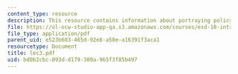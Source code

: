 ```yaml
---
content_type: resource
description: This resource contains information about portraying policy problems.
file: https://ol-ocw-studio-app-qa.s3.amazonaws.com/courses/esd-10-introduction-to-technology-and-policy-fall-2006/bd0b2cbc893dd179300a965f3f85b497_lec3.pdf
file_type: application/pdf
parent_uid: e523b603-465d-92e8-a50e-a16391f3aca1
resourcetype: Document
title: lec3.pdf
uid: bd0b2cbc-893d-d179-300a-965f3f85b497
---
```


